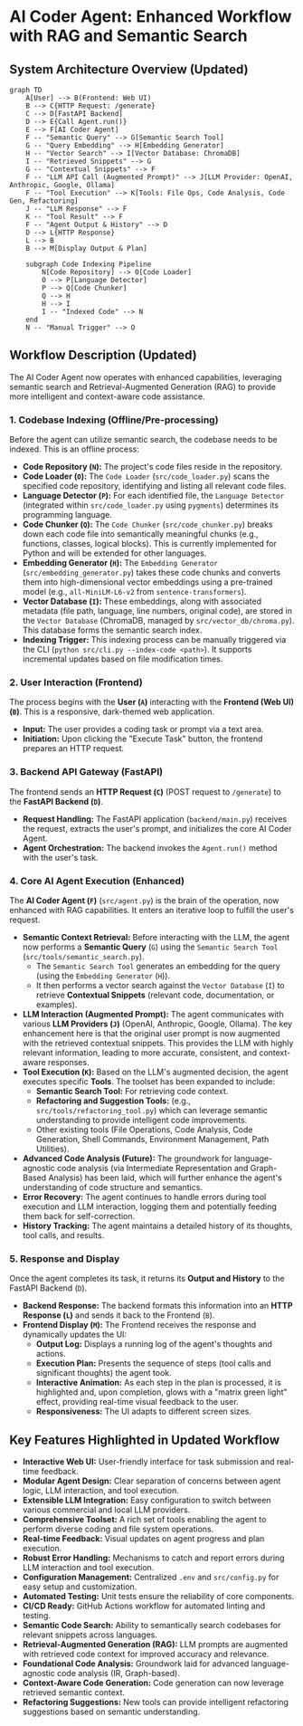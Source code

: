 # AI Coder Agent: Enhanced Workflow with RAG and Semantic Search

## System Architecture Overview (Updated)

```mermaid
graph TD
    A[User] --> B(Frontend: Web UI)
    B --> C{HTTP Request: /generate}
    C --> D[FastAPI Backend]
    D --> E{Call Agent.run()}
    E --> F[AI Coder Agent]
    F -- "Semantic Query" --> G[Semantic Search Tool]
    G -- "Query Embedding" --> H[Embedding Generator]
    H -- "Vector Search" --> I[Vector Database: ChromaDB]
    I -- "Retrieved Snippets" --> G
    G -- "Contextual Snippets" --> F
    F -- "LLM API Call (Augmented Prompt)" --> J[LLM Provider: OpenAI, Anthropic, Google, Ollama]
    F -- "Tool Execution" --> K[Tools: File Ops, Code Analysis, Code Gen, Refactoring]
    J -- "LLM Response" --> F
    K -- "Tool Result" --> F
    F -- "Agent Output & History" --> D
    D --> L{HTTP Response}
    L --> B
    B --> M[Display Output & Plan]

    subgraph Code Indexing Pipeline
        N[Code Repository] --> O[Code Loader]
        O --> P[Language Detector]
        P --> Q[Code Chunker]
        Q --> H
        H --> I
        I -- "Indexed Code" --> N
    end
    N -- "Manual Trigger" --> O
```

## Workflow Description (Updated)

The AI Coder Agent now operates with enhanced capabilities, leveraging semantic search and Retrieval-Augmented Generation (RAG) to provide more intelligent and context-aware code assistance.

### 1. Codebase Indexing (Offline/Pre-processing)

Before the agent can utilize semantic search, the codebase needs to be indexed. This is an offline process:

*   **Code Repository (`N`):** The project's code files reside in the repository.
*   **Code Loader (`O`):** The `Code Loader` (`src/code_loader.py`) scans the specified code repository, identifying and listing all relevant code files.
*   **Language Detector (`P`):** For each identified file, the `Language Detector` (integrated within `src/code_loader.py` using `pygments`) determines its programming language.
*   **Code Chunker (`Q`):** The `Code Chunker` (`src/code_chunker.py`) breaks down each code file into semantically meaningful chunks (e.g., functions, classes, logical blocks). This is currently implemented for Python and will be extended for other languages.
*   **Embedding Generator (`H`):** The `Embedding Generator` (`src/embedding_generator.py`) takes these code chunks and converts them into high-dimensional vector embeddings using a pre-trained model (e.g., `all-MiniLM-L6-v2` from `sentence-transformers`).
*   **Vector Database (`I`):** These embeddings, along with associated metadata (file path, language, line numbers, original code), are stored in the `Vector Database` (ChromaDB, managed by `src/vector_db/chroma.py`). This database forms the semantic search index.
*   **Indexing Trigger:** This indexing process can be manually triggered via the CLI (`python src/cli.py --index-code <path>`). It supports incremental updates based on file modification times.

### 2. User Interaction (Frontend)

The process begins with the **User (`A`)** interacting with the **Frontend (Web UI) (`B`)**. This is a responsive, dark-themed web application.

*   **Input:** The user provides a coding task or prompt via a text area.
*   **Initiation:** Upon clicking the "Execute Task" button, the frontend prepares an HTTP request.

### 3. Backend API Gateway (FastAPI)

The frontend sends an **HTTP Request (`C`)** (POST request to `/generate`) to the **FastAPI Backend (`D`)**.

*   **Request Handling:** The FastAPI application (`backend/main.py`) receives the request, extracts the user's prompt, and initializes the core AI Coder Agent.
*   **Agent Orchestration:** The backend invokes the `Agent.run()` method with the user's task.

### 4. Core AI Agent Execution (Enhanced)

The **AI Coder Agent (`F`)** (`src/agent.py`) is the brain of the operation, now enhanced with RAG capabilities. It enters an iterative loop to fulfill the user's request.

*   **Semantic Context Retrieval:** Before interacting with the LLM, the agent now performs a **Semantic Query** (`G`) using the `Semantic Search Tool` (`src/tools/semantic_search.py`).
    *   The `Semantic Search Tool` generates an embedding for the query (using the `Embedding Generator` (`H`)).
    *   It then performs a vector search against the `Vector Database` (`I`) to retrieve **Contextual Snippets** (relevant code, documentation, or examples).
*   **LLM Interaction (Augmented Prompt):** The agent communicates with various **LLM Providers (`J`)** (OpenAI, Anthropic, Google, Ollama). The key enhancement here is that the original user prompt is now augmented with the retrieved contextual snippets. This provides the LLM with highly relevant information, leading to more accurate, consistent, and context-aware responses.
*   **Tool Execution (`K`):** Based on the LLM's augmented decision, the agent executes specific **Tools**. The toolset has been expanded to include:
    *   **Semantic Search Tool:** For retrieving code context.
    *   **Refactoring and Suggestion Tools:** (e.g., `src/tools/refactoring_tool.py`) which can leverage semantic understanding to provide intelligent code improvements.
    *   Other existing tools (File Operations, Code Analysis, Code Generation, Shell Commands, Environment Management, Path Utilities).
*   **Advanced Code Analysis (Future):** The groundwork for language-agnostic code analysis (via Intermediate Representation and Graph-Based Analysis) has been laid, which will further enhance the agent's understanding of code structure and semantics.
*   **Error Recovery:** The agent continues to handle errors during tool execution and LLM interaction, logging them and potentially feeding them back for self-correction.
*   **History Tracking:** The agent maintains a detailed history of its thoughts, tool calls, and results.

### 5. Response and Display

Once the agent completes its task, it returns its **Output and History** to the FastAPI Backend (`D`).

*   **Backend Response:** The backend formats this information into an **HTTP Response (`L`)** and sends it back to the Frontend (`B`).
*   **Frontend Display (`M`):** The Frontend receives the response and dynamically updates the UI:
    *   **Output Log:** Displays a running log of the agent's thoughts and actions.
    *   **Execution Plan:** Presents the sequence of steps (tool calls and significant thoughts) the agent took.
    *   **Interactive Animation:** As each step in the plan is processed, it is highlighted and, upon completion, glows with a "matrix green light" effect, providing real-time visual feedback to the user.
    *   **Responsiveness:** The UI adapts to different screen sizes.

## Key Features Highlighted in Updated Workflow

*   **Interactive Web UI:** User-friendly interface for task submission and real-time feedback.
*   **Modular Agent Design:** Clear separation of concerns between agent logic, LLM interaction, and tool execution.
*   **Extensible LLM Integration:** Easy configuration to switch between various commercial and local LLM providers.
*   **Comprehensive Toolset:** A rich set of tools enabling the agent to perform diverse coding and file system operations.
*   **Real-time Feedback:** Visual updates on agent progress and plan execution.
*   **Robust Error Handling:** Mechanisms to catch and report errors during LLM interaction and tool execution.
*   **Configuration Management:** Centralized `.env` and `src/config.py` for easy setup and customization.
*   **Automated Testing:** Unit tests ensure the reliability of core components.
*   **CI/CD Ready:** GitHub Actions workflow for automated linting and testing.
*   **Semantic Code Search:** Ability to semantically search codebases for relevant snippets across languages.
*   **Retrieval-Augmented Generation (RAG):** LLM prompts are augmented with retrieved code context for improved accuracy and relevance.
*   **Foundational Code Analysis:** Groundwork laid for advanced language-agnostic code analysis (IR, Graph-based).
*   **Context-Aware Code Generation:** Code generation can now leverage retrieved semantic context.
*   **Refactoring Suggestions:** New tools can provide intelligent refactoring suggestions based on semantic understanding.

